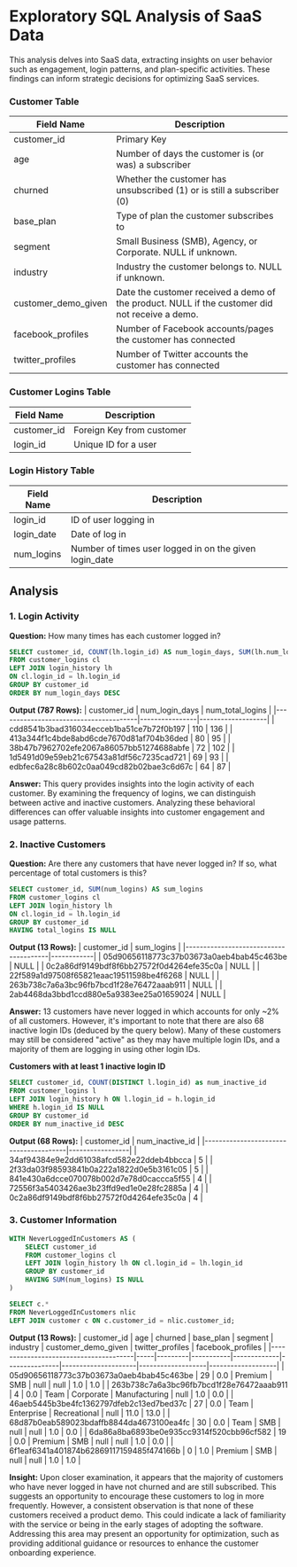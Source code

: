 # Exploratory SQL Analysis of SaaS Data
This analysis delves into SaaS data, extracting insights on user behavior such as engagement, login patterns, and plan-specific activities. These findings can inform strategic decisions for optimizing SaaS services.

### Customer Table

| Field Name          | Description                                         |
|---------------------|-----------------------------------------------------|
| customer_id         | Primary Key                                         |
| age                 | Number of days the customer is (or was) a subscriber|
| churned             | Whether the customer has unsubscribed (1) or is still a subscriber (0)|
| base_plan           | Type of plan the customer subscribes to             |
| segment             | Small Business (SMB), Agency, or Corporate. NULL if unknown.|
| industry            | Industry the customer belongs to. NULL if unknown. |
| customer_demo_given | Date the customer received a demo of the product. NULL if the customer did not receive a demo.|
| facebook_profiles   | Number of Facebook accounts/pages the customer has connected|
| twitter_profiles    | Number of Twitter accounts the customer has connected|

### Customer Logins Table

| Field Name | Description                           |
|------------|---------------------------------------|
| customer_id| Foreign Key from customer              |
| login_id   | Unique ID for a user                   |

### Login History Table

| Field Name | Description                           |
|------------|---------------------------------------|
| login_id   | ID of user logging in                  |
| login_date | Date of log in                         |
| num_logins | Number of times user logged in on the given login_date|

## Analysis
### 1. Login Activity
**Question:** How many times has each customer logged in?
```sql
SELECT customer_id, COUNT(lh.login_id) AS num_login_days, SUM(lh.num_logins) num_total_logins
FROM customer_logins cl
LEFT JOIN login_history lh
ON cl.login_id = lh.login_id
GROUP BY customer_id
ORDER BY num_login_days DESC
```
**Output (787 Rows):**
| customer_id                           | num_login_days | num_total_logins |
|---------------------------------------|----------------|-------------------|
| cdd8541b3bad316034ecceb1ba51ce7b72f0b197 | 110            | 136               |
| 413a344f1c4bde8abd6cde7670d81af704b36ded | 80             | 95                |
| 38b47b7962702efe2067a86057bb51274688abfe | 72             | 102               |
| 1d5491d09e59eb21c67543a81df56c7235cad721 | 69             | 93                |
| edbfec6a28c8b602c0aa049cd82b02bae3c6d67c | 64             | 87                |

**Answer:** This query provides insights into the login activity of each customer. By examining the frequency of logins, we can distinguish between active and inactive customers. Analyzing these behavioral differences can offer valuable insights into customer engagement and usage patterns.

### 2. Inactive Customers
**Question:** Are there any customers that have never logged in? If so, what percentage of total customers is this?
```sql
SELECT customer_id, SUM(num_logins) AS sum_logins
FROM customer_logins cl
LEFT JOIN login_history lh
ON cl.login_id = lh.login_id
GROUP BY customer_id
HAVING total_logins IS NULL
```
**Output (13 Rows):**
| customer_id                           | sum_logins |
|---------------------------------------|------------|
| 05d90656118773c37b03673a0aeb4bab45c463be | NULL       |
| 0c2a86df9149bdf8f6bb27572f0d4264efe35c0a | NULL       |
| 22f589a1d97508f65821eaac19511598be4f6268 | NULL       |
| 263b738c7a6a3bc96fb7bcd1f28e76472aaab911 | NULL       |
| 2ab4468da3bbd1ccd880e5a9383ee25a01659024 | NULL       |

**Answer:** 13 customers have never logged in which accounts for only ~2% of all customers. However, it's important to note that there are also 68 inactive login IDs (deduced by the query below). Many of these customers may still be considered "active" as they may have multiple login IDs, and a majority of them are logging in using other login IDs. <br>

**Customers with at least 1 inactive login ID**
```sql
SELECT customer_id, COUNT(DISTINCT l.login_id) as num_inactive_id
FROM customer_logins l
LEFT JOIN login_history h ON l.login_id = h.login_id
WHERE h.login_id IS NULL
GROUP BY customer_id
ORDER BY num_inactive_id DESC
```
**Output (68 Rows):**
| customer_id                           | num_inactive_id |
|---------------------------------------|-----------------|
| 34af94384e9e2dd61038afcd582e22ddeb4bbcca | 5               |
| 2f33da03f98593841b0a222a1822d0e5b3161c05 | 5               |
| 841e430a6dcce070078b002d7e78d0caccca5f55 | 4               |
| 72556f3a5403426ae3b23ffd9ed1e0e28fc2885a | 4               |
| 0c2a86df9149bdf8f6bb27572f0d4264efe35c0a | 4               |

### 3. Customer Information
```sql
WITH NeverLoggedInCustomers AS (
    SELECT customer_id
    FROM customer_logins cl
    LEFT JOIN login_history lh ON cl.login_id = lh.login_id
    GROUP BY customer_id
    HAVING SUM(num_logins) IS NULL
)

SELECT c.*
FROM NeverLoggedInCustomers nlic
LEFT JOIN customer c ON c.customer_id = nlic.customer_id;
```

**Output (13 Rows):**
| customer_id                           | age | churned | base_plan | segment     | industry      | customer_demo_given | twitter_profiles | facebook_profiles |
|---------------------------------------|-----|---------|-----------|-------------|---------------|---------------------|-------------------|-------------------|
| 05d90656118773c37b03673a0aeb4bab45c463be | 29  | 0.0     | Premium   | SMB         | null          | null                 | 1.0               | 1.0               |
| 263b738c7a6a3bc96fb7bcd1f28e76472aaab911 | 4   | 0.0     | Team      | Corporate   | Manufacturing | null                | 1.0               | 0.0               |
| 46aeb5445b3be4fc1362797dfeb2c13ed7bed37c | 27  | 0.0     | Team      | Enterprise  | Recreational  | null                | 11.0              | 13.0              |
| 68d87b0eab589023bdaffb8844da4673100ea4fc | 30  | 0.0     | Team      | SMB         | null          | null                | 1.0               | 0.0               |
| 6da86a8ba6893be0e935cc9314f520cbb96cf582 | 19  | 0.0     | Premium   | SMB         | null          | null                | 1.0               | 0.0               |
| 6f1eaf6341a401874b62869117159485f474166b | 0   | 1.0     | Premium   | SMB         | null          | null                | 1.0               | 1.0               |

**Insight:** Upon closer examination, it appears that the majority of customers who have never logged in have not churned and are still subscribed. This suggests an opportunity to encourage these customers to log in more frequently. However, a consistent observation is that none of these customers received a product demo. This could indicate a lack of familiarity with the service or being in the early stages of adopting the software. Addressing this area may present an opportunity for optimization, such as providing additional guidance or resources to enhance the customer onboarding experience.









